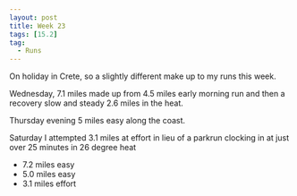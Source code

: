 ```yaml
---
layout: post
title: Week 23
tags: [15.2]
tag:
  - Runs
---
```


On holiday in Crete, so a slightly different make up to my runs this week.

Wednesday, 7.1 miles made up from 4.5 miles early morning run and then a recovery slow and steady 2.6 miles in the heat.

Thursday evening 5 miles easy along the coast.

Saturday I attempted 3.1 miles at effort in lieu of a parkrun clocking in at just over 25 minutes in 26 degree heat

* 7.2 miles easy
* 5.0 miles easy
* 3.1 miles effort
